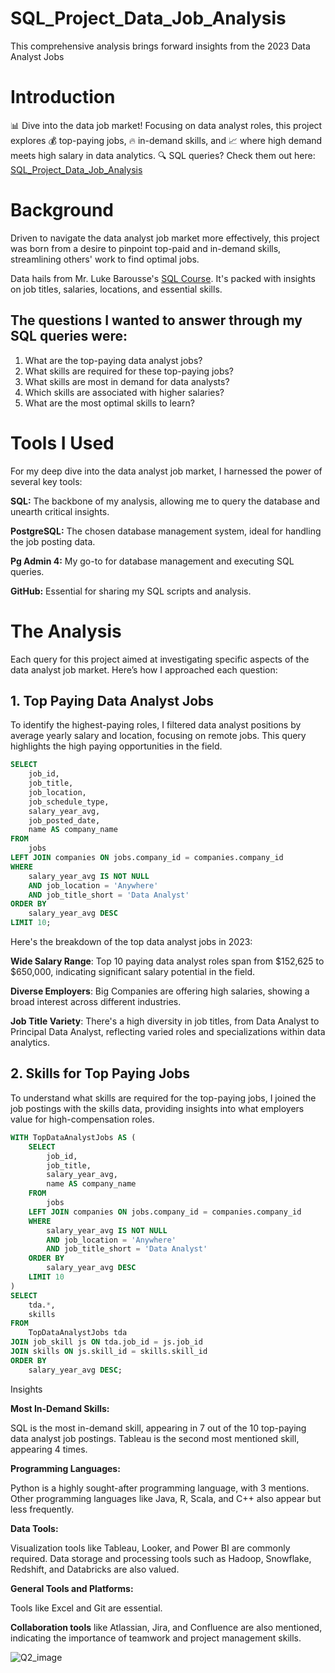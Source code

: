 # SQL_Project_Data_Job_Analysis
This comprehensive analysis brings forward insights from the 2023 Data Analyst Jobs 
# Introduction

📊 Dive into the data job market! Focusing on data analyst roles, this project explores 💰 top-paying jobs, 🔥 in-demand skills, and 📈 where high demand meets high salary in data analytics.
🔍 SQL queries? Check them out here: [SQL_Project_Data_Job_Analysis]() 

# Background

Driven to navigate the data analyst job market more effectively, this project was born from a desire to pinpoint top-paid and in-demand skills, streamlining others' work to find optimal jobs.

Data hails from Mr. Luke Barousse's [SQL Course](https://www.lukebarousse.com/sql). It's packed with insights on job titles, salaries, locations, and essential skills.

## The questions I wanted to answer through my SQL queries were:

1. What are the top-paying data analyst jobs?
2. What skills are required for these top-paying jobs?
3. What skills are most in demand for data analysts?
4. Which skills are associated with higher salaries?
5. What are the most optimal skills to learn?

# Tools I Used

For my deep dive into the data analyst job market, I harnessed the power of several key tools:

**SQL:** The backbone of my analysis, allowing me to query the database and unearth critical insights.

**PostgreSQL:** The chosen database management system, ideal for handling the job posting data.

**Pg Admin 4:** My go-to for database management and executing SQL queries.

**GitHub:** Essential for sharing my SQL scripts and analysis.

# The Analysis

Each query for this project aimed at investigating specific aspects of the data analyst job market. Here’s how I approached each question:

## 1. Top Paying Data Analyst Jobs

To identify the highest-paying roles, I filtered data analyst positions by average yearly salary and location, focusing on remote jobs. This query highlights the high paying opportunities in the field.

``` sql
SELECT
	job_id,
	job_title,
	job_location,
	job_schedule_type,
	salary_year_avg,
	job_posted_date,
	name AS company_name
FROM
	jobs
LEFT JOIN companies ON jobs.company_id = companies.company_id
WHERE
	salary_year_avg IS NOT NULL
	AND job_location = 'Anywhere'
    AND job_title_short = 'Data Analyst'
ORDER BY
	salary_year_avg DESC
LIMIT 10;
```
Here's the breakdown of the top data analyst jobs in 2023:

**Wide Salary Range**: Top 10 paying data analyst roles span from $152,625 to $650,000, indicating significant salary potential in the field.

**Diverse Employers**: Big Companies are offering high salaries, showing a broad interest across different industries.

**Job Title Variety**: There's a high diversity in job titles, from Data Analyst to Principal Data Analyst, reflecting varied roles and specializations within data analytics.

## 2. Skills for Top Paying Jobs

To understand what skills are required for the top-paying jobs, I joined the job postings with the skills data, providing insights into what employers value for high-compensation roles.

```sql
WITH TopDataAnalystJobs AS (
    SELECT
        job_id,
        job_title,
        salary_year_avg,
		name AS company_name
    FROM
        jobs
	LEFT JOIN companies ON jobs.company_id = companies.company_id
    WHERE
        salary_year_avg IS NOT NULL
        AND job_location = 'Anywhere'
        AND job_title_short = 'Data Analyst'
    ORDER BY
        salary_year_avg DESC
    LIMIT 10
)
SELECT 
	tda.*,
	skills
FROM
	TopDataAnalystJobs tda
JOIN job_skill js ON tda.job_id = js.job_id
JOIN skills ON js.skill_id = skills.skill_id
ORDER BY
	salary_year_avg DESC;
```
Insights

**Most In-Demand Skills:**

SQL is the most in-demand skill, appearing in 7 out of the 10 top-paying data analyst job postings.
Tableau is the second most mentioned skill, appearing 4 times.

**Programming Languages:**

Python is a highly sought-after programming language, with 3 mentions.
Other programming languages like Java, R, Scala, and C++ also appear but less frequently.

**Data Tools:**

Visualization tools like Tableau, Looker, and Power BI are commonly required.
Data storage and processing tools such as Hadoop, Snowflake, Redshift, and Databricks are also valued.

**General Tools and Platforms:**

Tools like Excel and Git are essential.

**Collaboration tools** like Atlassian, Jira, and Confluence are also mentioned, indicating the importance of teamwork and project management skills.

![Q2_image](https://github.com/Ankan2508/SQL_Project_Data_Job_Analysis/assets/140300290/81cb765d-8214-4cc7-a8d2-70da7d623e79)
